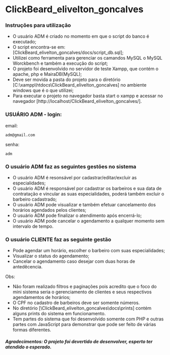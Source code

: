 # ClickBeard_elivelton_goncalves

### Instruções para utilização

* O usuário ADM é criado no momento em que o script do banco é executado;
* O script encontra-se em: [ClickBeard_elivelton_goncalves/docs/script_db.sql];
* Utilizei como ferramenta para gerenciar os camandos MySQL o MySQL Worckbench e também a execução do script;
* O projeto foi desenvolvido no servidor de teste Xampp, que contém o apache, php e MairaDB(MySQL);
* Deve ser movida a pasta do projeto para o diretório [C:\xampp\htdocs\ClickBeard_elivelton_goncalves] no ambiente windows que é o que utilizei;
* Para executar o projeto no navegador basta start o xampp e acessar no navegador [http://localhost/ClickBeard_elivelton_goncalves/].

### USUÁRIO ADM - login:
email: 
```
adm@gmail.com
```

senha: 
```
adm
```

### O usuário ADM faz as seguintes gestões no sistema

- O usuário ADM é resonsável por cadastrar/editar/excluir as especialidades;
- O usuário ADM é responsável por cadastrar os barbeiros e sua data de contratação e vincular as suas especialidades, poderá também excluir o barbeiro cadastrado;
- O usuário ADM pode visualizar e também efetuar cancelamento dos horários agendados pelos clientes;
- O usuário ADM pode finalizar o atendimento após encerrá-lo;
- O usuário ADM pode cancelar o agendamento a qualquer momento sem intervalo de tempo.

### O usuário CLIENTE faz as seguinte gestão

- Pode agendar um horário, escolher o barbeiro com suas especialidades;
- Visualizar o status do agendamento;
- Cancelar o agendamento caso desejar com duas horas de antedêcencia.

Obs: 
- Não foram realizado filtros e paginações pois acredito que o foco do mini sistema seria o gerenciamento de clientes e seus respectivos agendamentos de horários;
- O CPF no cadastro de barbeiros deve ser somente números.
- No diretório [\ClickBeard_elivelton_goncalves\docs\prints] contém alguns prints do sistema em funcionamento.
- Tem partes do sistema que foi desenvolvido somente com PHP e outras partes com JavaScript para demonstrar que pode ser feito de várias formas diferentes.


##### Agradecimentos: O projeto foi devertido de desenvolver, esperto ter atendido o esperado.